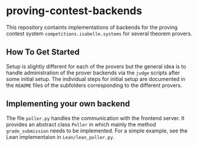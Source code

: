 # proving-contest-backends
This repository containts implementations of backends for the proving contest system `competitions.isabelle.systems` for several theorem provers.

## How To Get Started
Setup is slightly different for each of the provers but the general idea is to handle administration
of the prover backends via the `judge` scripts after some initial setup.
The individual steps for initial setup are documented in the `README` files of the subfolders corresponding to the different provers.

## Implementing your own backend
The file `poller.py` handles the communication with the frontend server.
It provides an abstract class `Poller` in which mainly the method `grade_submission` needs to be implemented.
For a simple example, see the Lean implementaion in `Lean/lean_poller.py`.
